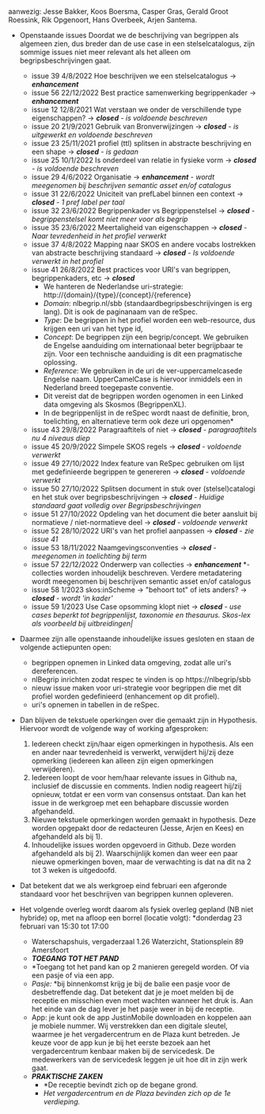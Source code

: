 aanwezig: Jesse Bakker, Koos Boersma,  Casper Gras, Gerald Groot Roessink, Rik Opgenoort, Hans Overbeek, Arjen Santema.

* Openstaande issues
  Doordat we de beschrijving van begrippen als algemeen zien, dus breder dan de use case in een stelselcatalogus, zijn sommige issues niet meer relevant als het alleen om begripsbeschrijvingen gaat.
  * issue 39	4/8/2022	  Hoe beschrijven we een stelselcatalogus    -> ***enhancement***
  * issue 56	22/12/2022	Best practice samenwerking begrippenkader  -> ***enhancement***
  * issue 12	12/8/2021	  Wat verstaan we onder de verschillende type eigenschappen? -> ***closed*** *- is voldoende beschreven*
  * issue 20	21/9/2021	  Gebruik van Bronverwijzingen -> ***closed*** *- is uitgewerkt en voldoende beschreven*
  * issue 23	25/11/2021	profiel (ttl) splitsen in abstracte beschrijving en een shape -> ***closed*** *- is gedaan*
  * issue 25	10/1/2022	  Is onderdeel van relatie in fysieke vorm -> ***closed*** *- is voldoende beschreven*
  * issue 29	4/6/2022	  Organisatie -> ***enhancement*** *- wordt meegenomen bij beschrijven semantic asset en/of catalogus*
  * issue 31	22/6/2022	  Uniciteit van prefLabel binnen een context -> ***closed*** *- 1 pref label per taal*
  * issue 32	23/6/2022	  Begrippenkader vs Begrippenstelsel  -> ***closed*** *- begrippenstelsel komt niet meer voor als begrip*
  * issue 35	23/6/2022	  Meertaligheid van eigenschappen   -> ***closed*** *- Naar tevredenheid in het profiel verwerkt*
  * issue 37	4/8/2022	  Mapping naar SKOS en andere vocabs lostrekken van abstracte beschrijving standaard -> ***closed*** *- Is voldoende verwerkt in het profiel*
  * issue 41	26/8/2022	  Best practices voor URI's van begrippen, begrippenkaders, etc -> ***closed*** 
    * We hanteren de Nederlandse uri-strategie: http://{domain}/{type}/{concept}/{reference}
    * *Domain*: nlbegrip.nl/sbb (standaardbegripsbeschrijvingen is erg lang). Dit is ook de paginanaam van de reSpec. 
    * *Type*: De begrippen in het profiel worden een web-resource, dus krijgen een uri van het type id,
    * *Concept*: De begrippen zijn een begrip/concept. We gebruiken de Engelse aanduiding om internationaal beter begrijpbaar te zijn. Voor een technische aanduiding is dit een pragmatische oplossing.
    * *Reference*: We gebruiken in de uri de ver-uppercamelcasede Engelse naam. UpperCamelCase is hiervoor inmiddels een in Nederland breed toegepaste conventie.
    * Dit vereist dat de begrippen worden ogenomen in een Linked data omgeving als Skosmos (BegrippenXL). 
    * In de begrippenlijst in de reSpec wordt naast de definitie, bron, toelichting, en alternatieve term ook deze uri opgenomen*
  * issue 43	29/8/2022 	Paragraaftitels of niet  -> ***closed*** *- paragraaftitels nu 4 niveaus diep*
  * issue 45	20/9/2022	  Simpele SKOS regels   -> ***closed*** *- voldoende verwerkt* 
  * issue 49	27/10/2022	Index feature van ReSpec gebruiken om lijst met gedefinieerde begrippen te genereren -> ***closed*** *- voldoende verwerkt*
  * issue 50	27/10/2022	Splitsen document in stuk over (stelsel)catalogi en het stuk over begripsbeschrijvingen -> ***closed*** *- Huidige standaard gaat volledig over Begripsbeschrijvingen*
  * issue 51	27/10/2022	Opdeling van het document die beter aansluit bij normatieve / niet-normatieve deel  -> ***closed*** *- voldoende verwerkt*
  * issue 52	28/10/2022	URI's van het profiel aanpassen -> ***closed*** *- zie issue 41*
  * issue 53	18/11/2022	Naamgevingsconventies  -> ***closed*** *- meegenomen in toelichting bij term*
  * issue 57	22/12/2022	Onderwerp van collecties -> ***enhancement*** *- collecties worden inhoudelijk beschreven. Verdere metadatering wordt meegenomen bij beschrijven semantic asset en/of catalogus
  * issue 58	1/2023	    skos:inScheme -> "behoort tot" of iets anders? -> ***closed*** *- wordt 'in kader'*
  * issue 59	1/2023	    Use Case opsomming klopt niet  -> ***closed*** *- use cases beperkt tot begrippenlijst, taxonomie en thesaurus. Skos-lex als voorbeeld bij uitbreidingen|*
 
* Daarmee zijn alle openstaande inhoudelijke issues gesloten en staan de volgende actiepunten open:
  * begrippen opnemen in Linked data omgeving, zodat alle uri's dereferencen.
  * nlBegrip inrichten zodat respec te vinden is op https://nlbegrip/sbb
  * nieuw issue maken voor uri-strategie voor begrippen die met dit profiel worden gedefinieerd (enhancement op dit profiel).
  * uri's opnemen in tabellen in de reSpec.
* Dan blijven de tekstuele operkingen over die gemaakt zijn in Hypothesis. Hiervoor wordt de volgende way of working afgesproken:
  1)	Iedereen checkt zijn/haar eigen opmerkingen in hypothesis. Als een en ander naar tevredenheid is verwerkt, verwijdert hij/zij deze opmerking (iedereen kan alleen zijn eigen opmerkingen verwijderen).
  2)	Iedereen loopt de voor hem/haar relevante issues in Github na, inclusief de discussie en comments. Indien nodig reageert hij/zij opnieuw, totdat er een vorm van consensus ontstaat. Dan kan het issue in de werkgroep met een behapbare discussie worden afgehandeld. 
  3)	Nieuwe tekstuele opmerkingen worden gemaakt in hypothesis. Deze worden opgepakt door de redacteuren (Jesse, Arjen en Kees) en afgehandeld als bij 1).
  4)	Inhoudelijke issues worden opgevoerd in Github. Deze worden afgehandeld als bij 2). Waarschijnlijk komen dan weer een paar nieuwe opmerkingen boven, maar de verwachting is dat na dit na 2 tot 3 weken is uitgedoofd.
* Dat betekent dat we als werkgroep eind februari een afgeronde standaard voor het beschrijven van begrippen kunnen opleveren.
* Het volgende overleg wordt daarom als fysiek overleg gepland (NB niet hybride) op, met na afloop een borrel (locatie volgt):
    *donderdag 23 februari van 15:30 tot 17:00
    * Waterschapshuis, vergaderzaal 1.26 Waterzicht, Stationsplein 89 Amersfoort
    * ***TOEGANG TOT HET PAND***
    * *Toegang tot het pand kan op 2 manieren geregeld worden. Of via een pasje of via een app. 
    * *Pasje:* *bij binnenkomst krijg je bij de balie een pasje voor de desbetreffende dag. Dat betekent dat je je moet melden bij de receptie en misschien even moet wachten wanneer het druk is. Aan het einde van de dag lever je het pasje weer in bij de receptie. 
    * App: je kunt ook de app JustinMobile downloaden en koppelen aan je mobiele nummer. Wij verstrekken dan een digitale sleutel, waarmee je het vergadercentrum en de Plaza kunt betreden. Je keuze voor de app kun je bij het eerste bezoek aan het vergadercentrum kenbaar maken bij de servicedesk. De medewerkers van de servicedesk leggen je uit hoe dit in zijn werk gaat. 
    * ***PRAKTISCHE ZAKEN***
      * *De receptie bevindt zich op de begane grond.
      * *Het vergadercentrum en de Plaza bevinden zich op de 1e verdieping.*


